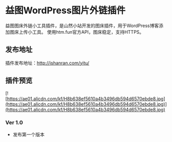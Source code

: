 # 益图WordPress图片外链插件

益图图床外链小工具插件，是山然小站开发的图床插件，用于WordPress博客添加图床上传小工具。
使用htm.fun官方API，图床稳定，支持HTTPS。

## 发布地址

插件发布地址：http://ishanran.com/yitu/

## 插件预览
[![https://ae01.alicdn.com/kf/H8b638ef5610a4b3496db594d6570ebde8.jpg](https://ae01.alicdn.com/kf/H8b638ef5610a4b3496db594d6570ebde8.jpg)](https://ae01.alicdn.com/kf/H8b638ef5610a4b3496db594d6570ebde8.jpg)
### Ver 1.0
* 发布第一个版本
